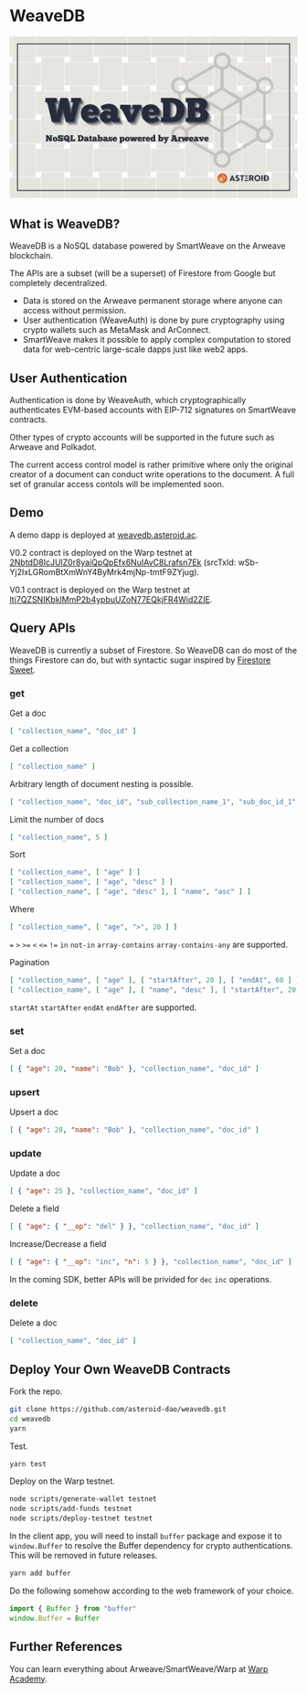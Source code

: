 # WeaveDB

![](./assets/cover.png)

## What is WeaveDB?

WeaveDB is a NoSQL database powered by SmartWeave on the Arweave blockchain.

The APIs are a subset (will be a superset) of Firestore from Google but completely decentralized.

- Data is stored on the Arweave permanent storage where anyone can access without permission.
- User authentication (WeaveAuth) is done by pure cryptography using crypto wallets such as MetaMask and ArConnect.
- SmartWeave makes it possible to apply complex computation to stored data for web-centric large-scale dapps just like web2 apps.

## User Authentication

Authentication is done by WeaveAuth, which cryptographically authenticates EVM-based accounts with EIP-712 signatures on SmartWeave contracts.

Other types of crypto accounts will be supported in the future such as Arweave and Polkadot.

The current access control model is rather primitive where only the original creator of a document can conduct write operations to the document. A full set of granular access contols will be implemented soon.

## Demo

A demo dapp is deployed at [weavedb.asteroid.ac](https://weavedb.asteroid.ac).

V0.2 contract is deployed on the Warp testnet at [2NbtdD8IcJUlZ0r8yaiQpQpEfx6NuIAvC8Lrafsn7Ek](https://sonar.warp.cc/?#/app/contract/2NbtdD8IcJUlZ0r8yaiQpQpEfx6NuIAvC8Lrafsn7Ek?network=testnet#) (srcTxId: wSb-Yj2IxLGRomBtXmWnY4ByMrk4mjNp-tmtF9ZYjug).

V0.1 contract is deployed on the Warp testnet at [ltj7QZSNIKbklMmP2b4ypbuUZoN77EQkjFR4Wid2ZIE](https://sonar.warp.cc/?#/app/contract/ltj7QZSNIKbklMmP2b4ypbuUZoN77EQkjFR4Wid2ZIE?network=testnet#).

## Query APIs

WeaveDB is currently a subset of Firestore. So WeaveDB can do most of the things Firestore can do, but with syntactic sugar inspired by [Firestore Sweet](https://warashibe.github.io/firestore-sweet/).

### get

Get a doc

```json
[ "collection_name", "doc_id" ]
```

Get a collection

```json
[ "collection_name" ]
```
Arbitrary length of document nesting is possible.

```json
[ "collection_name", "doc_id", "sub_collection_name_1", "sub_doc_id_1", "sub_collection_name_2", "sub_doc_id_2" ]
```

Limit the number of docs

```json
[ "collection_name", 5 ]
```

Sort

```json
[ "collection_name", [ "age" ] ]
[ "collection_name", [ "age", "desc" ] ]
[ "collection_name", [ "age", "desc" ], [ "name", "asc" ] ]
```

Where

```json
[ "collection_name", [ "age", ">", 20 ] ]
```

`=` `>` `>=` `<` `<=` `!=` `in` `not-in` `array-contains` `array-contains-any` are supported.

Pagination

```json
[ "collection_name", [ "age" ], [ "startAfter", 20 ], [ "endAt", 60 ] ]
[ "collection_name", [ "age" ], [ "name", "desc" ], [ "startAfter", 20, "Bob" ] ]
```

`startAt` `startAfter` `endAt` `endAfter` are supported.


### set

Set a doc

```json
[ { "age": 20, "name": "Bob" }, "collection_name", "doc_id" ]
```
### upsert

Upsert a doc

```json
[ { "age": 20, "name": "Bob" }, "collection_name", "doc_id" ]
```

### update

Update a doc

```json
[ { "age": 25 }, "collection_name", "doc_id" ]
```
Delete a field

```json
[ { "age": { "__op": "del" } }, "collection_name", "doc_id" ]
```

Increase/Decrease a field

```json
[ { "age": { "__op": "inc", "n": 5 } }, "collection_name", "doc_id" ]
```

In the coming SDK, better APIs will be privided for `dec` `inc` operations.

### delete

Delete a doc

```json
[ "collection_name", "doc_id" ]
```

## Deploy Your Own WeaveDB Contracts

Fork the repo.

```bash
git clone https://github.com/asteroid-dao/weavedb.git
cd weavedb
yarn
```

Test.

```bash
yarn test
```
Deploy on the Warp testnet.

```bash
node scripts/generate-wallet testnet
node scripts/add-funds testnet
node scripts/deploy-testnet testnet
```

In the client app, you will need to install `buffer` package and expose it to `window.Buffer` to resolve the Buffer dependency for crypto authentications. This will be removed in future releases.

```bash
yarn add buffer
```

Do the following somehow according to the web framework of your choice.
```js
import { Buffer } from "buffer"
window.Buffer = Buffer
```

## Further References

You can learn everything about Arweave/SmartWeave/Warp at [Warp Academy](https://academy.warp.cc/).
